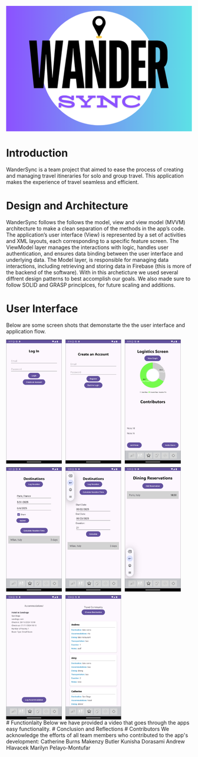 ![Map Icon](Icon/wandersyncsplash.png)
# Introduction
WanderSync is a team project that aimed to ease the process of creating and managing travel itineraries for solo and group travel. This application makes the experience of travel seamless and efficient.
# Design and Architecture
WanderSync follows the follows the model, view and view model (MVVM) architecture to make a clean separation of the methods in the app’s code. 
The application’s user interface (View) is represented by a set of activities and XML layouts, each corresponding to a specific feature screen.
The ViewModel layer manages the interactions with logic, handles user authentication, and ensures data binding between the user interface and underlying data. 
The Model layer, is responsible for managing data interactions, including retrieving and storing data in Firebase (this is more of the backend of the software). With in this archeticture we used several diffrent design patterns to best accomplish our goals. We also made sure to follow SOLID and GRASP principlces, for future scaling and additions. 
# User Interface
Below are some screen shots that demonstarte the the user interface and application flow.
<div style="display: flex; flex-wrap: wrap; gap: 10px;">
  <img src="UI/Login.png" style="width: 30%;" />
  <img src="UI/CreateAccount.png" style="width: 30%;" />
  <img src="UI/LogisticsScreen.png" style="width: 30%;" />
  <img src="UI/Destination2.png" style="width: 30%;" />
  <img src="UI/Destinations.png" style="width: 30%;" />
  <img src="UI/DiningReservation.png" style="width: 30%;" />
  <img src="UI/Accommodation.png" style="width: 30%;" />
  <img src="UI/Travel Community.png" style="width: 30%;" />
</div>
# Functionlaity
Below we have provided a video that goes through the apps easy functionality.
# Conclusion and Reflections
# Contributors
We acknowledge the efforts of all team members who contributed to the app's development:
Catherine Burns
Makenzy Butler
Kunisha Dorasami
Andrew Hlavacek 
Marilyn Pelayo-Montufar


